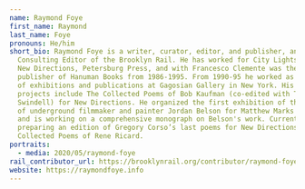 ```yaml
---
name: Raymond Foye
first_name: Raymond
last_name: Foye
pronouns: He/him
short_bio: Raymond Foye is a writer, curator, editor, and publisher, and is a
  Consulting Editor of the Brooklyn Rail. He has worked for City Lights Books,
  New Directions, Petersburg Press, and with Francesco Clemente was the
  publisher of Hanuman Books from 1986-1995. From 1990-95 he worked as director
  of exhibitions and publications at Gagosian Gallery in New York. His recent
  projects include The Collected Poems of Bob Kaufman (co-edited with Tate
  Swindell) for New Directions. He organized the first exhibition of the works
  of underground filmmaker and painter Jordan Belson for Matthew Marks Gallery,
  and is working on a comprehensive monograph on Belson's work. Currently he is
  preparing an edition of Gregory Corso’s last poems for New Directions, and the
  Collected Poems of Rene Ricard.
portraits:
  - media: 2020/05/raymond-foye
rail_contributor_url: https://brooklynrail.org/contributor/raymond-foye
website: https://raymondfoye.info
---
```


